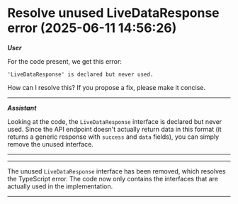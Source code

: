 <!-- Generated by SpecStory -->

# Resolve unused LiveDataResponse error (2025-06-11 14:56:26)

_**User**_

For the code present, we get this error:
```
'LiveDataResponse' is declared but never used.
```
How can I resolve this? If you propose a fix, please make it concise.

---

_**Assistant**_

Looking at the code, the `LiveDataResponse` interface is declared but never used. Since the API endpoint doesn't actually return data in this format (it returns a generic response with `success` and `data` fields), you can simply remove the unused interface.

---



---

The unused `LiveDataResponse` interface has been removed, which resolves the TypeScript error. The code now only contains the interfaces that are actually used in the implementation.

---

